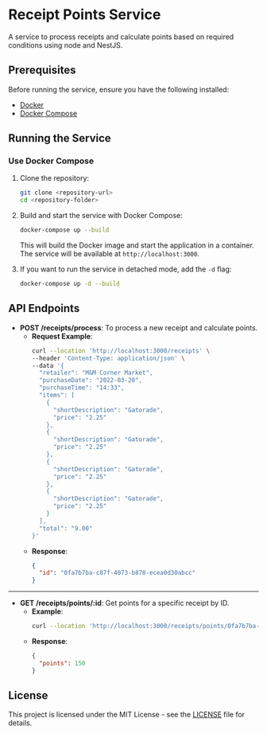 # Receipt Points Service

A service to process receipts and calculate points based on required conditions using node and NestJS.

## Prerequisites

Before running the service, ensure you have the following installed:

- [Docker](https://www.docker.com/get-started) 
- [Docker Compose](https://docs.docker.com/compose/install/)

## Running the Service

### Use Docker Compose

1. Clone the repository:
    ```bash
    git clone <repository-url>
    cd <repository-folder>
    ```

2. Build and start the service with Docker Compose:
    ```bash
    docker-compose up --build
    ```

    This will build the Docker image and start the application in a container. The service will be available at `http://localhost:3000`.

3. If you want to run the service in detached mode, add the `-d` flag:
    ```bash
    docker-compose up -d --build
    ```


## API Endpoints

- **POST /receipts/process**: To process a new receipt and calculate points.
    - **Request Example**:
      ```bash
      curl --location 'http://localhost:3000/receipts' \
      --header 'Content-Type: application/json' \
      --data '{
        "retailer": "M&M Corner Market",
        "purchaseDate": "2022-03-20",
        "purchaseTime": "14:33",
        "items": [
          {
            "shortDescription": "Gatorade",
            "price": "2.25"
          },
          {
            "shortDescription": "Gatorade",
            "price": "2.25"
          },
          {
            "shortDescription": "Gatorade",
            "price": "2.25"
          },
          {
            "shortDescription": "Gatorade",
            "price": "2.25"
          }
        ],
        "total": "9.00"
      }'
      ```
    - **Response**:
      ```json
      {
        "id": "0fa7b7ba-c87f-4073-b878-ecea0d30abcc"
      }
      ```

---

- **GET /receipts/points/:id**: Get points for a specific receipt by ID.
    - **Example**:
      ```bash
      curl --location 'http://localhost:3000/receipts/points/0fa7b7ba-c87f-4073-b878-ecea0d30abcc'
      ```
    - **Response**:
      ```json
      {
        "points": 150
      }
      ```

## License

This project is licensed under the MIT License - see the [LICENSE](LICENSE) file for details.
